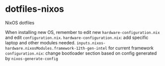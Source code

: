 # dotfiles-nixos
NixOS dotfiles

When installing new OS, remember to edit new `hardware-configuration.nix` and edit `configuration.nix`. 
`hardware-configuration.nix`: add specific laptop and other modules needed. `inputs.nixos-hardware.nixosModules.framework-12th-gen-intel` for current framework
`configuration.nix`: change bootloader section based on config generated by `nixos-generate-config`